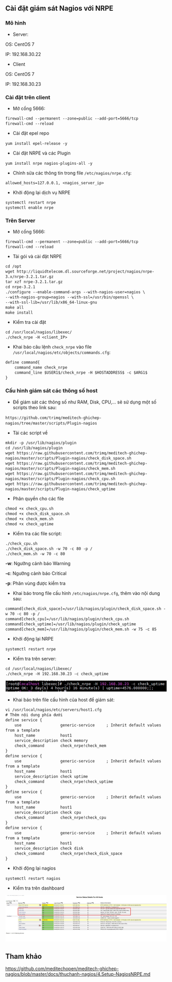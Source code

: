 ## Cài đặt giám sát Nagios với NRPE

### Mô hình

- Server:

OS: CentOS 7

IP: 192.168.30.22

- Client

OS: CentOS 7

IP: 192.168.30.23

### Cài đặt trên client

- Mở cổng 5666:

```
firewall-cmd --permanent --zone=public --add-port=5666/tcp
firewall-cmd --reload
```

- Cài đặt epel repo

`yum install epel-release -y`

- Cài đặt NRPE và các Plugin 

`yum install nrpe nagios-plugins-all -y`

- Chỉnh sửa các thông tin trong file `/etc/nagios/nrpe.cfg`:

```
allowed_hosts=127.0.0.1, <nagios_server_ip>
```

- Khởi động lại dịch vụ NRPE

```
systemctl restart nrpe
systemctl enable nrpe
```

### Trên Server 

- Mở cổng 5666:

```
firewall-cmd --permanent --zone=public --add-port=5666/tcp
firewall-cmd --reload
```

- Tải gói và cài đặt NRPE

```
cd /opt
wget http://liquidtelecom.dl.sourceforge.net/project/nagios/nrpe-3.x/nrpe-3.2.1.tar.gz
tar xzf nrpe-3.2.1.tar.gz
cd nrpe-3.2.1
./configure --enable-command-args --with-nagios-user=nagios \
--with-nagios-group=nagios --with-ssl=/usr/bin/openssl \
--with-ssl-lib=/usr/lib/x86_64-linux-gnu
make all 
make install
```

- Kiểm tra cài đặt 

```
cd /usr/local/nagios/libexec/
./check_nrpe -H <client_IP>
```

- Khai báo câu lệnh `check_nrpe` vào file `/usr/local/nagios/etc/objects/commands.cfg`:

```
define command{
	command_name check_nrpe
	command_line $USER1$/check_nrpe -H $HOSTADDRESS$ -c $ARG1$
}
```

### Cấu hình giám sát các thông số host

- Để giám sát các thông số như RAM, Disk, CPU,... sẽ sử dụng một số scripts theo link sau:

`https://github.com/trimq/meditech-ghichep-nagios/tree/master/scripts/Plugin-nagios`

- Tải các script về

```
mkdir -p /usr/lib/nagios/plugin
cd /usr/lib/nagios/plugin 
wget https://raw.githubusercontent.com/trimq/meditech-ghichep-nagios/master/scripts/Plugin-nagios/check_disk_space.sh
wget https://raw.githubusercontent.com/trimq/meditech-ghichep-nagios/master/scripts/Plugin-nagios/check_mem.sh
wget https://raw.githubusercontent.com/trimq/meditech-ghichep-nagios/master/scripts/Plugin-nagios/check_cpu.sh
wget https://raw.githubusercontent.com/trimq/meditech-ghichep-nagios/master/scripts/Plugin-nagios/check_uptime
```

- Phân quyền cho các file

```
chmod +x check_cpu.sh
chmod +x check_disk_space.sh
chmod +x check_mem.sh
chmod +x check_uptime
```

- Kiểm tra các file script:

```
./check_cpu.sh
./check_disk_space.sh -w 70 -c 80 -p /
./check_mem.sh -w 70 -c 80
```

**-w**: Ngưỡng cảnh báo Warning

**-c**: Ngưỡng cảnh báo Critical

**-p**: Phân vùng được kiểm tra

- Khai báo trong file cấu hình `/etc/nagios/nrpe.cfg`, thêm vào nội dung sau:

```
command[check_disk_space]=/usr/lib/nagios/plugin/check_disk_space.sh -w 70 -c 80 -p /
command[check_cpu]=/usr/lib/nagios/plugin/check_cpu.sh
command[check_uptime]=/usr/lib/nagios/plugin/check_uptime
command[check_mem]=/usr/lib/nagios/plugin/check_mem.sh -w 75 -c 85
```

- Khởi động lại NRPE

`systemctl restart nrpe`

- Kiểm tra trên server:

```
cd /usr/local/nagios/libexec/
./check_nrpe -H 192.168.30.23 -c check_uptime
```

<img src="img/08.jpg">

- Khai báo trên file cấu hình của host để giám sát:

```
vi /usr/local/nagios/etc/servers/host1.cfg
# Thêm nội dung phía dưới
define service {
    use                 generic-service     ; Inherit default values from a template
    host_name           host1
    service_description check memory
    check_command       check_nrpe!check_mem
}
define service {
    use                 generic-service     ; Inherit default values from a template
    host_name           host1
    service_description check uptime
    check_command       check_nrpe!check_uptime
}
define service {
    use                 generic-service     ; Inherit default values from a template
    host_name           host1
    service_description check cpu
    check_command       check_nrpe!check_cpu
}
define service {
    use                 generic-service     ; Inherit default values from a template
    host_name           host1
    service_description check disk
    check_command       check_nrpe!check_disk_space
}
```

- Khởi động lại nagios

`systemctl restart nagios`

- Kiểm tra trên dashboard

<img src="img/09.jpg">

## Tham khảo 

https://github.com/meditechopen/meditech-ghichep-nagios/blob/master/docs/thuchanh-nagios/4.Setup-NagiosNRPE.md